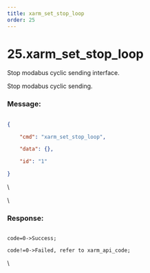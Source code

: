```yaml
---
title: xarm_set_stop_loop
order: 25
---
```

# 25.xarm\_set\_stop\_loop

Stop modabus cyclic sending interface.

Stop modabus cyclic sending.

 







### Message:  



```json

{

    "cmd": "xarm_set_stop_loop",

    "data": {},

    "id": "1"

}

```



\













\





### Response:     



```

code=0->Success;

code!=0->Failed, refer to xarm_api_code;

```



\










